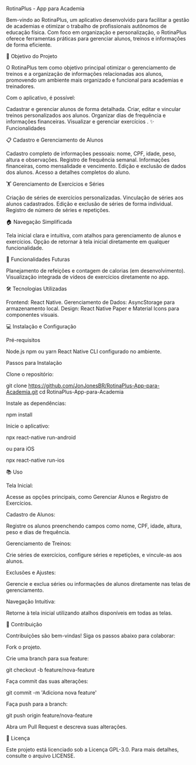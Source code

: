 RotinaPlus - App para Academia

Bem-vindo ao RotinaPlus, um aplicativo desenvolvido para facilitar a gestão de academias e otimizar o trabalho de profissionais autônomos de educação física. Com foco em organização e personalização, o RotinaPlus oferece ferramentas práticas para gerenciar alunos, treinos e informações de forma eficiente.

🎯 Objetivo do Projeto

O RotinaPlus tem como objetivo principal otimizar o gerenciamento de treinos e a organização de informações relacionadas aos alunos, promovendo um ambiente mais organizado e funcional para academias e treinadores.

Com o aplicativo, é possível:

Cadastrar e gerenciar alunos de forma detalhada.
Criar, editar e vincular treinos personalizados aos alunos.
Organizar dias de frequência e informações financeiras.
Visualizar e gerenciar exercícios
.
✨ Funcionalidades

📋 Cadastro e Gerenciamento de Alunos

Cadastro completo de informações pessoais: nome, CPF, idade, peso, altura e observações.
Registro de frequência semanal.
Informações financeiras, como mensalidade e vencimento.
Edição e exclusão de dados dos alunos.
Acesso a detalhes completos do aluno.

🏋️ Gerenciamento de Exercícios e Séries

Criação de séries de exercícios personalizadas.
Vinculação de séries aos alunos cadastrados.
Edição e exclusão de séries de forma individual.
Registro de número de séries e repetições.

🏠 Navegação Simplificada

Tela inicial clara e intuitiva, com atalhos para gerenciamento de alunos e exercícios.
Opção de retornar à tela inicial diretamente em qualquer funcionalidade.

🚀 Funcionalidades Futuras

Planejamento de refeições e contagem de calorias (em desenvolvimento).
Visualização integrada de vídeos de exercícios diretamente no app.

🛠️ Tecnologias Utilizadas

Frontend: React Native.
Gerenciamento de Dados: AsyncStorage para armazenamento local.
Design: React Native Paper e Material Icons para componentes visuais.

💻 Instalação e Configuração

Pré-requisitos

Node.js
npm ou yarn
React Native CLI configurado no ambiente.

Passos para Instalação

Clone o repositório:

git clone https://github.com/JonJonesBR/RotinaPlus-App-para-Academia.git
cd RotinaPlus-App-para-Academia

Instale as dependências:

npm install

Inicie o aplicativo:

npx react-native run-android

ou para iOS

npx react-native run-ios

📚 Uso

Tela Inicial:

Acesse as opções principais, como Gerenciar Alunos e Registro de Exercícios.

Cadastro de Alunos:

Registre os alunos preenchendo campos como nome, CPF, idade, altura, peso e dias de frequência.

Gerenciamento de Treinos:

Crie séries de exercícios, configure séries e repetições, e vincule-as aos alunos.

Exclusões e Ajustes:

Gerencie e exclua séries ou informações de alunos diretamente nas telas de gerenciamento.

Navegação Intuitiva:

Retorne à tela inicial utilizando atalhos disponíveis em todas as telas.

🤝 Contribuição

Contribuições são bem-vindas! Siga os passos abaixo para colaborar:

Fork o projeto.

Crie uma branch para sua feature:

git checkout -b feature/nova-feature

Faça commit das suas alterações:

git commit -m 'Adiciona nova feature'

Faça push para a branch:

git push origin feature/nova-feature

Abra um Pull Request e descreva suas alterações.

📜 Licença

Este projeto está licenciado sob a Licença GPL-3.0. Para mais detalhes, consulte o arquivo LICENSE.